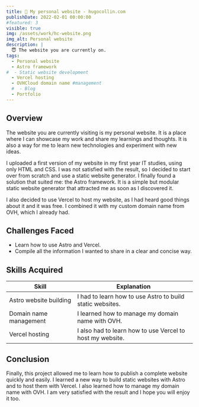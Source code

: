 ```yaml
---
title: 🙋 My personal website - hugocollin.com
publishDate: 2022-02-01 00:00:00
#featured: 3
visible: true
img: /assets/work/hc-website.png
img_alt: Personal website
description: |
  😇 The website you are currently on.
tags:
  - Personal website
  - Astro framework
#  - Static website development
  - Vercel hosting
  - OVHCloud domain name #management
  #  - Blog
  - Portfolio
---
```


## Overview
The website you are currently visiting is my personal website. 
It is a place where I can showcase my work and share my learnings and thoughts.
It is also a way for me to learn new technologies and experiment with new ideas.

I uploaded a first version of my website in my first year IT studies, using only HTML and CSS. 
I was not satisfied with the result, so I decided to start over from scratch and use a static website generator.
I finally found a solution that suited me: the Astro framework. 
It is a simple but modular static website generator that attracted me as soon as I discovered it.

I also decided to use Vercel to host my website, as I had heard good things about it and it was free.
I combined it with my custom domain name from OVH, which I already had.

## Challenges Faced
- Learn how to use Astro and Vercel.
- Compile all the information I wanted to share in a clear and concise way.

## Skills Acquired
| Skill                  | Explanation                                                |
|------------------------|------------------------------------------------------------|
| Astro website building | I had to learn how to use Astro to build static websites.  |
| Domain name management | I learned how to manage my domain name with OVH.           |
| Vercel hosting        | I also had to learn how to use Vercel to host my website. |


## Conclusion
Finally, this project allowed me to learn how to publish a complete website quickly and easily.
I learned a new way to build static websites with Astro and to host them with Vercel.
I also learned how to manage my domain name with OVH.
I am very satisfied with the result and I hope you will enjoy it too.

